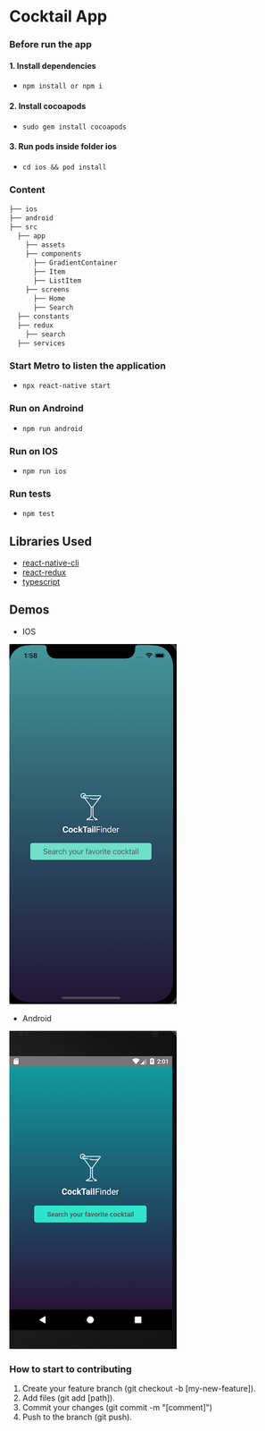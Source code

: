 # Cocktail App

### Before run the app

#### 1. Install dependencies

- `npm install or npm i`
#### 2. Install cocoapods
- `sudo gem install cocoapods`

#### 3. Run pods inside folder ios
- `cd ios && pod install`
### Content

```
├── ios
├── android
├── src
  ├── app
    ├── assets
    ├── components
      ├── GradientContainer
      ├── Item
      ├── ListItem
    ├── screens
      ├── Home
      ├── Search
  ├── constants
  ├── redux
    ├── search
  ├── services
```

### Start Metro to listen the application

- `npx react-native start`
### Run on Androind

- `npm run android`

### Run on IOS

- `npm run ios`

### Run tests

- `npm test`

## Libraries Used

- [react-native-cli](https://reactnative.dev/docs/environment-setup)
- [react-redux](https://react-redux.js.org/introduction/getting-started)
- [typescript](https://reactnative.dev/docs/typescript)

## Demos

- IOS

![IOS home](https://github.com/ramogollon1/react-native-cocktail/blob/master/src/app/assets/ios-screen-home.png)

- Android

![android home](https://github.com/ramogollon1/react-native-cocktail/blob/master/src/app/assets/android-screen-home.png)


### How to start to contributing

1. Create your feature branch (git checkout -b [my-new-feature]).
2. Add files (git add [path]).
3. Commit your changes (git commit -m "[comment]")
4. Push to the branch (git push).